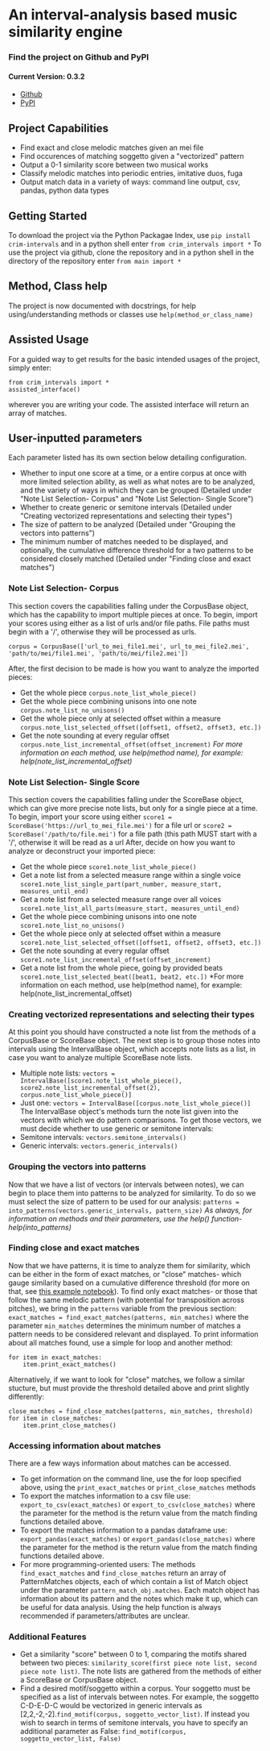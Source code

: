 # An interval-analysis based music similarity engine

### Find the project on Github and PyPI
#### Current Version: 0.3.2
- [Github](https://github.com/HCDigitalScholarship/intervals)
- [PyPI](https://pypi.org/project/crim-intervals/)

## Project Capabilities
- Find exact and close melodic matches given an mei file
- Find occurences of matching soggetto given a "vectorized" pattern
- Output a 0-1 similarity score between two musical works
- Classify melodic matches into periodic entries, imitative duos, fuga
- Output match data in a variety of ways: command line output, csv, pandas, python data types

## Getting Started
To download the project via the Python Packagae Index, use ```pip install crim-intervals``` and in a python shell enter ```from crim_intervals import *```
To use the project via github, clone the repository and in a python shell in the directory of the repository enter ```from main import *```  

## Method, Class help
The project is now documented with docstrings, for help using/understanding methods or classes use ```help(method_or_class_name)```

## Assisted Usage
For a guided way to get results for the basic intended usages of the project, simply enter:
```
from crim_intervals import *
assisted_interface()
```
wherever you are writing your code. The assisted interface will return an array of matches.

## User-inputted parameters
Each parameter listed has its own section below detailing configuration.
- Whether to input one score at a time, or a entire corpus at once with more limited selection ability, as well as what notes are to be analyzed, and the variety of ways in which they can be grouped (Detailed under "Note List Selection- Corpus" and "Note List Selection- Single Score")
- Whether to create generic or semitone intervals (Detailed under "Creating vectorized representations and selecting their types")
- The size of pattern to be analyzed (Detailed under "Grouping the vectors into patterns")
- The minimum number of matches needed to be displayed, and optionally, the cumulative difference threshold for a two patterns to be considered closely matched (Detailed under "Finding close and exact matches")

### Note List Selection- Corpus
This section covers the capabilities falling under the CorpusBase object, which has the capability to import multiple pieces at once. To begin, import your scores using either as a list of urls and/or file paths. File paths must begin with a '/', otherwise they will be processed as urls.
```
corpus = CorpusBase(['url_to_mei_file1.mei', url_to_mei_file2.mei', 'path/to/mei/file1.mei', 'path/to/mei/file2.mei'])
```
After, the first decision to be made is how you want to analyze the imported pieces:
- Get the whole piece ```corpus.note_list_whole_piece()```
- Get the whole piece combining unisons into one note ```corpus.note_list_no_unisons()```
- Get the whole piece only at selected offset within a measure ```corpus.note_list_selected_offset([offset1, offset2, offset3, etc.])```
- Get the note sounding at every regular offset ```corpus.note_list_incremental_offset(offset_increment)```
*For more information on each method, use help(method name), for example: help(note_list_incremental_offset)*

### Note List Selection- Single Score
This section covers the capabilities falling under the ScoreBase object, which can give more precise note lists, but only for a single piece at a time. To begin, import your score using either
```score1 = ScoreBase('https://url_to_mei_file.mei')``` for a file url or
```score2 = ScoreBase('/path/to/file.mei')``` for a file path (this path MUST start with a '/', otherwise it will be read as a url
After, decide on how you want to analyze or deconstruct your imported piece:
- Get the whole piece ```score1.note_list_whole_piece()```
- Get a note list from a selected measure range within a single voice ```score1.note_list_single_part(part_number, measure_start, measures_until_end)```
- Get a note list from a selected measure range over all voices ```score1.note_list_all_parts(measure_start, measures_until_end)```
- Get the whole piece combining unisons into one note ```score1.note_list_no_unisons()```
- Get the whole piece only at selected offset within a measure ```score1.note_list_selected_offset([offset1, offset2, offset3, etc.])```
- Get the note sounding at every regular offset ```score1.note_list_incremental_offset(offset_increment)```
- Get a note list from the whole piece, going by provided beats ```score1.note_list_selected_beat([beat1, beat2, etc.])```
*For more information on each method, use help(method name), for example: help(note_list_incremental_offset)

### Creating vectorized representations and selecting their types
At this point you should have constructed a note list from the methods of a CorpusBase or ScoreBase object. The next step is to group those notes into intervals using the IntervalBase object, which accepts note lists as a list, in case you want to analyze multiple ScoreBase note lists.
- Multiple note lists: ```vectors = IntervalBase([score1.note_list_whole_piece(), score2.note_list_incremental_offset(2), corpus.note_list_whole_piece()]```
- Just one: ```vectors = IntervalBase([corpus.note_list_whole_piece()]```
The IntervalBase object's methods turn the note list given into the vectors with which we do pattern comparisons. To get those vectors, we must decide whether to use generic or semitone intervals:
- Semitone intervals: ```vectors.semitone_intervals()```
- Generic intervals: ```vectors.generic_intervals()```

### Grouping the vectors into patterns
Now that we have a list of vectors (or intervals between notes), we can begin to place them into patterns to be analyzed for similarity. To do so we must select the size of pattern to be used for our analysis:
```patterns = into_patterns(vectors.generic_intervals, pattern_size)```
*As always, for information on methods and their parameters, use the help() function- help(into_patterns)*

### Finding close and exact matches
Now that we have patterns, it is time to analyze them for similarity, which can be either in the form of exact matches, or "close" matches- which gauge similarity based on a cumulative difference threshold (for more on that, see [this example notebook](https://colab.research.google.com/drive/10YmmjOCt2xvkqaJYbBbE5Wu29_sF7mV3?authuser=3#scrollTo=Py-Q9TjiHAfC)). To find only exact matches- or those that follow the same melodic pattern (with potential for transposition across pitches), we bring in the ```patterns``` variable from the previous section:
```exact_matches = find_exact_matches(patterns, min_matches)```
where the parameter ```min_matches``` determines the minimum number of matches a pattern needs to be considered relevant and displayed. To print information about all matches found, use a simple for loop and another method:
```
for item in exact_matches:
    item.print_exact_matches()
```
Alternatively, if we want to look for "close" matches, we follow a similar stucture, but must provide the threshold detailed above and print slightly differently:
```
close_matches = find_close_matches(patterns, min_matches, threshold)
for item in close_matches:
    item.print_close_matches()
```

### Accessing information about matches
 There are a few ways information about matches can be accessed.
- To get information on the command line, use the for loop specified above, using the ```print_exact_matches``` or ```print_close_matches``` methods
- To export the matches information to a csv file use: ```export_to_csv(exact_matches)``` or ```export_to_csv(close_matches)``` where the parameter for the method is the return value from the match finding functions detailed above.
- To export the matches information to a pandas dataframe use: ```export_pandas(exact_matches)``` or ```export_pandas(close_matches)``` where the parameter for the method is the return value from the match finding functions detailed above.
- For more programming-oriented users: The methods ```find_exact_matches``` and ```find_close_matches``` return an array of PatternMatches objects, each of which contain a list of Match object under the parameter ```pattern_match_obj.matches```. Each match object has information about its pattern and the notes which make it up, which can be useful for data analysis. Using the help function is always recommended if parameters/attributes are unclear.


### Additional Features
- Get a similarity "score" between 0 to 1, comparing the motifs shared between two pieces: ```similarity_score(first piece note list, second piece note list)```. The note lists are gathered from the methods of either a ScoreBase or CorpusBase object.
- Find a desired motif/soggetto within a corpus. Your soggetto must be specified as a list of intervals between notes. For example, the soggetto C-D-E-D-C would be vectorized in generic intervals as [2,2,-2,-2].```find_motif(corpus, soggetto_vector_list)```. If instead you wish to search in terms of semitone intervals, you have to specify an additional parameter as False: ```find_motif(corpus, soggetto_vector_list, False)```
